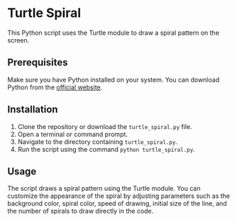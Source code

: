 # Turtle Spiral

This Python script uses the Turtle module to draw a spiral pattern on the screen.

## Prerequisites

Make sure you have Python installed on your system. You can download Python from the [official website](https://www.python.org/downloads/).

## Installation

1. Clone the repository or download the `turtle_spiral.py` file.
2. Open a terminal or command prompt.
3. Navigate to the directory containing `turtle_spiral.py`.
4. Run the script using the command `python turtle_spiral.py`.

## Usage

The script draws a spiral pattern using the Turtle module. You can customize the appearance of the spiral by adjusting parameters such as the background color, spiral color, speed of drawing, initial size of the line, and the number of spirals to draw directly in the code.
